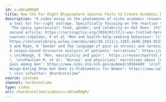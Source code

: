 ```yaml
---
id: u-o6CwdRHgM
title: How the Far Right Blogosphere Ignores Facts to Create Academic Boogeymen
description: "A video essay on the phenomenon of niche academic research becoming
  a tool for far-right outrage. Specifically focusing on the reaction to the article
  'The spicy spectacular: food, gender, and celebrity on Hot Ones' [https://www.tandfonline.com/doi/abs/10.1080/14680777.2018.1478690?journalCode=rfms20]\n\nContois'
  second article: https://nursingclio.org/2018/07/17/i-was-trolled-heres-why-im-turning-it-into-a-teaching-opportunity/\n\nOther
  sources:\nGaldas, P et al ‘Men and health help‐seeking behaviour: literature review’:
  https://onlinelibrary.wiley.com/doi/abs/10.1111/j.1365-2648.2004.03331.x  \n\nJaworska,
  S and Ryan, K ‘Gender and the language of pain in chronic and terminal illness:
  A corpus-based discourse analysis of patients' narratives’: https://www.sciencedirect.com/science/article/abs/pii/S0277953618304787
  \ \n\nKeogh, E 'Men, masculinity and pain':  https://researchportal.bath.ac.uk/en/publications/men-masculinity-and-pain
  \  \n\nPaulson M, et al: ‘Nurses’ and physicians’ narratives about long‐term non‐malignant
  pain among men’: https://www.ncbi.nlm.nih.gov/pubmed/10564409  \n\nTimpf, K ‘Professor:
  Wings-Eating Show Hot Ones Is Problematic for Women’: https://www.nationalreview.com/2018/07/hot-ones-problematic-women-professor/
  \ \n\n \nTwitter: @hardcorelime"
source: youtube
channel: hardcorelime
type: video
url: /hardcorelime/videos/u-o6CwdRHgM/
---
```


